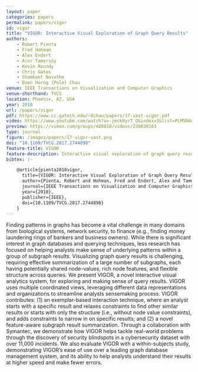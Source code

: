 ```yaml
---
layout: paper
categories: papers
permalink: papers/vigor
id: vigor
title: "VIGOR: Interactive Visual Exploration of Graph Query Results"
authors: 
    - Robert Pienta
    - Fred Hohman
    - Alex Endert
    - Acar Tamersoy
    - Kevin Roundy
    - Chris Gates
    - Shamkant Navathe
    - Duen Horng (Polo) Chau
venue: IEEE Transactions on Visualization and Computer Graphics
venue-shorthand: TVCG
location: Phoenix, AZ, USA
year: 2018
url: /papers/vigor
pdf: https://www.cc.gatech.edu/~dchau/papers/17-vast-vigor.pdf
video: https://www.youtube.com/watch?v=-jeck0yrT_Q&index=3&list=PLM5RAudXfaumbXG2vOk1eFMHY3rkPCRNR
preview: https://vimeo.com/groups/480818/videos/230830163
type: journal
figure: /images/papers/17-vigor-vast.png
doi: "10.1109/TVCG.2017.2744898"
feature-title: VIGOR
feature-description: Interactive visual exploration of graph query results
bibtex: |-

    @article{pienta2018vigor,
      title={VIGOR: Interactive Visual Exploration of Graph Query Results},
      author={Pienta, Robert and Hohman, Fred and Endert, Alex and Tamersoy, Acar and Roundy, Kevin and Gates, Chris and Navathe, Shamkant and Chau, Duen Horng},
      journal={IEEE Transactions on Visualization and Computer Graphics (TVCG)},
      year={2018},
      publisher={IEEE},
      doi={10.1109/TVCG.2017.2744898}
    }
---
```


Finding patterns in graphs has become a vital challenge in many domains from biological systems, network security, to finance (e.g., finding money laundering rings of bankers and business owners).
While there is significant interest in graph databases and querying techniques, less research has focused on helping analysts make sense of underlying patterns within a group of subgraph results.
Visualizing graph query results is challenging, requiring effective summarization of a large number of subgraphs, each having potentially shared node-values, rich node features, and flexible structure across queries.
We present VIGOR, a novel interactive visual analytics system, for exploring and making sense of query results.
VIGOR uses multiple coordinated views, leveraging different data representations and organizations to streamline analysts sensemaking process.
VIGOR contributes: (1) an exemplar-based interaction technique, where an analyst starts with a specific result and relaxes constraints to find other similar results or starts with only the structure (i.e., without node value constraints), and adds constraints to narrow in on specific results; and (2) a novel feature-aware subgraph result summarization.
Through a collaboration with Symantec, we demonstrate how VIGOR helps tackle real-world problems through the discovery of security blindspots in a cybersecurity dataset with over 11,000 incidents.
We also evaluate VIGOR with a within-subjects study, demonstrating VIGOR’s ease of use over a leading graph database management system, and its ability to help analysts understand their results at higher speed and make fewer errors.
